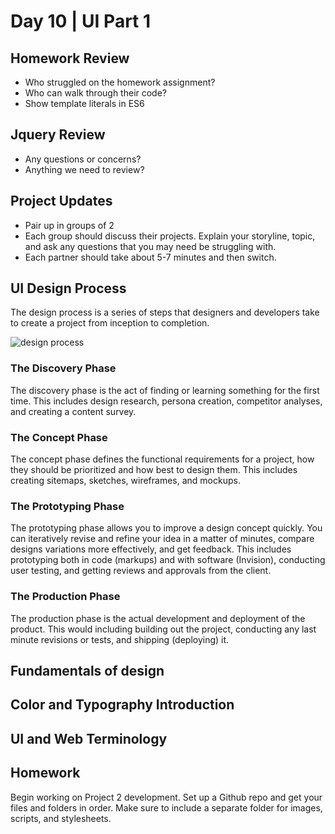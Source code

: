 # Day 10	| UI Part 1
## Homework Review
- Who struggled on the homework assignment?
- Who can walk through their code?
- Show template literals in ES6

## Jquery Review
- Any questions or concerns?
- Anything we need to review?

## Project Updates
- Pair up in groups of 2
- Each group should discuss their projects. Explain your storyline, topic, and ask any questions that you may need be struggling with.
- Each partner should take about 5-7 minutes and then switch.

## UI Design Process
The design process is a series of steps that designers and developers take to create a project from inception to completion.

![design process](https://s-media-cache-ak0.pinimg.com/originals/44/a5/0c/44a50c54ba1ece40276bae66500a23a0.png)

### The Discovery Phase
The discovery phase is the act of finding or learning something for the first time. This includes design research, persona creation, competitor analyses, and creating a content survey.

### The Concept Phase
The concept phase defines the functional requirements for a project, how they should be prioritized and how best to design them. This includes creating sitemaps, sketches, wireframes, and mockups.

### The Prototyping Phase
The prototyping phase allows you to improve a design concept quickly. You can iteratively revise and refine your idea in a matter of minutes, compare designs variations more effectively, and get feedback. This includes prototyping both in code (markups) and with software (Invision), conducting user testing, and getting reviews and approvals from the client.

### The Production Phase
The production phase is the actual development and deployment of the product. This would including building out the project, conducting any last minute revisions or tests, and shipping (deploying) it.

## Fundamentals of design

## Color and Typography Introduction

## UI and Web Terminology

## Homework
Begin working on Project 2 development. Set up a Github repo and get your files and folders in order. Make sure to include a separate folder for images, scripts, and stylesheets.
